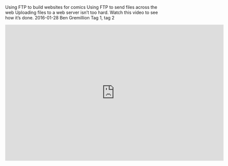 Using FTP to build websites for comics
Using FTP to send files across the web
Uploading files to a web server isn’t too hard. Watch this video to see how it’s done.
2016-01-28
Ben Gremillion
Tag 1, tag 2

<iframe src="https://player.vimeo.com/video/155339645?title=0&byline=0&portrait=0" width="700" height="438" frameborder="0" webkitallowfullscreen mozallowfullscreen allowfullscreen></iframe>
